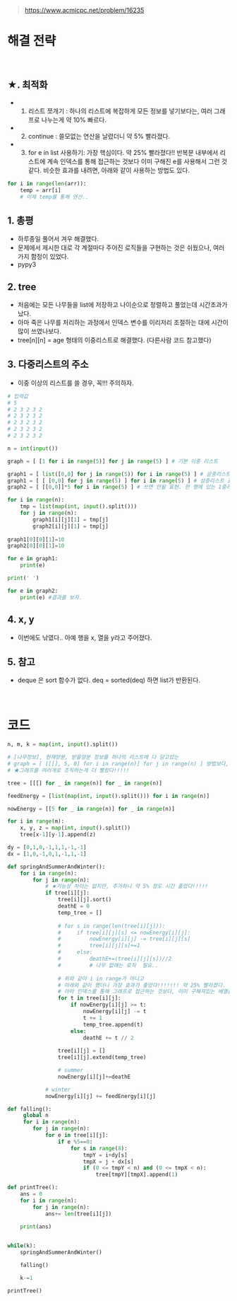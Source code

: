 > [ https://www.acmicpc.net/problem/16235 ]( https://www.acmicpc.net/problem/16235 )   

# 해결 전략

</br>

## ★. 최적화
- 1. 리스트 쪼개기 : 하나의 리스트에 복잡하게 모든 정보를 넣기보다는, 여러 그래프로 나누는게 약 10% 빠르다.
- 2. continue : 쓸모없는 연산을 날렸더니 약 5% 빨라졌다.

- 3. for e in list 사용하기: 가장 핵심이다. 약 25% 빨라졌다!! 반복문 내부에서 리스트에 계속 인덱스를 통해 접근하는 것보다 이미 구해진 e를 사용해서 그런 것 같다. 비슷한 효과를 내려면, 아래와 같이 사용하는 방법도 있다.

```python
for i in range(len(arr)):
    temp = arr[i]
    # 이제 temp를 통해 연산..
```

## 1. 총평 
- 하루종일 풀어서 겨우 해결했다.
- 문제에서 제시한 대로 각 계절마다 주어진 로직들을 구현하는 것은 쉬웠으나, 여러가지 함정이 있었다.
- pypy3

## 2. tree
- 처음에는 모든 나무들을 list에 저장하고 나이순으로 정렬하고 풀었는데 시간초과가 났다.
- 아마 죽은 나무를 처리하는 과정에서 인덱스 변수를 이리저리 조절하는 대에 시간이 많이 쓰였나보다.
- tree[n][n] = age 형태의 이중리스트로 해결했다. (다른사람 코드 참고했다)

## 3. 다중리스트의 주소
- 이중 이상의 리스트를 쓸 경우, 꼭!!! 주의하자.

```python
# 입력값
# 5
# 2 3 2 3 2
# 2 3 2 3 2
# 2 3 2 3 2
# 2 3 2 3 2
# 2 3 2 3 2

n = int(input())

graph = [ [1 for i in range(5)] for j in range(5) ] # 기본 이중 리스트

graph1 = [ list([0,0] for j in range(5)) for i in range(5) ] # 삼중리스트 표현 1
graph1 = [ [ [0,0] for j in range(5) ] for i in range(5) ] # 삼중리스트 표현 2. 이걸 쓰자.
graph2 = [ [[0,0]]*5 for i in range(5) ] # 쓰면 안될 표현. 한 행에 있는 1중리스트들의 주소가 같다!!!

for i in range(n):
    tmp = list(map(int, input().split()))
    for j in range(n):
        graph1[i][j][1] = tmp[j]
        graph2[i][j][1] = tmp[j]
    
graph1[0][0][1]=10
graph2[0][0][1]=10

for e in graph1:
    print(e)

print(' ')

for e in graph2:
    print(e) #결과를 보자.
```

## 4. x, y
- 이번에도 낚였다.. 아예 행을 x, 열을 y라고 주어졌다.

## 5. 참고
- deque 은 sort 함수가 없다. deq = sorted(deq) 하면 list가 반환된다.



</br>

# 코드

```python
n, m, k = map(int, input().split())

# [나무정보], 현재양분, 받을양분 정보를 하나의 리스트에 다 담고있는
# graph = [ [[[], 5, 0] for i in range(n)] for j in range(n) ] 방법보다,
# ★그래프를 여러개로 조직하는게 더 빨랐다!!!!!

tree = [[[] for _ in range(n)] for _ in range(n)]

feedEnergy = [list(map(int, input().split())) for i in range(n)]

nowEnergy = [[5 for _ in range(n)] for _ in range(n)]

for i in range(m):
    x, y, z = map(int, input().split())
    tree[x-1][y-1].append(z)

dy = [0,1,0,-1,1,1,-1,-1]
dx = [1,0,-1,0,1,-1,1,-1]

def springAndSummerAndWinter():
    for i in range(n):
        for j in range(n):
            # ★기능상 차이는 없지만, 추가하니 약 5% 정도 시간 줄었다!!!!!
            if tree[i][j]:
                tree[i][j].sort()
                deathE = 0
                temp_tree = []
                
                # for s in range(len(tree[i][j])):
                #     if tree[i][j][s] <= nowEnergy[i][j]:
                #         nowEnergy[i][j] -= tree[i][j][s]
                #         tree[i][j][s]+=1
                #     else:
                #         deathE+=(tree[i][j][s])//2
                #         # 나무 없애는 로직  필요..
                
                # 위와 같이 i in range가 아니고
                # 아래와 같이 했더니 가장 효과가 좋았다!!!!!!! 약 25% 빨라졌다.
                # 아마 인덱스를 통해 그래프로 접근하는 것보다, 이미 구해져있는 배열값을 사용해서 그런 것 같다.
                for t in tree[i][j]:
                    if nowEnergy[i][j] >= t:
                        nowEnergy[i][j] -= t
                        t += 1
                        temp_tree.append(t)
                    else:
                        deathE += t // 2
                        
                tree[i][j] = []
                tree[i][j].extend(temp_tree)

                # summer
                nowEnergy[i][j]+=deathE

            # winter
            nowEnergy[i][j] += feedEnergy[i][j]

def falling():
     global n
     for i in range(n):
        for j in range(n):
            for e in tree[i][j]:
                if e %5==0:
                    for s in range(8):
                        tmpY = i+dy[s]
                        tmpX = j + dx[s]
                        if (0 <= tmpY < n) and (0 <= tmpX < n):
                            tree[tmpY][tmpX].append(1)

def printTree():
    ans = 0
    for i in range(n):
        for j in range(n):
            ans+= len(tree[i][j])
    
    print(ans)


while(k):
    springAndSummerAndWinter()

    falling()

    k-=1

printTree()
```